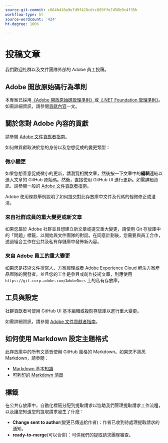 ```yaml
---
source-git-commit: c864b410a9e7d9f428cdcc889ffe7d58b9c4f35b
workflow-type: ht
source-wordcount: '424'
ht-degree: 100%

---
```

# 投稿文章

我們歡迎社群以及文件團隊外部的 Adobe 員工投稿。

## Adobe 開放原始碼行為準則

本專案已採用[《Adobe 開放原始碼管理準則》](code-of-conduct.md)或[《.NET Foundation 管理準則》](https://dotnetfoundation.org/code-of-conduct)。如需詳細資訊，請參閱[貢獻內容](contributing.md)一文。

## 關於您對 Adobe 內容的貢獻

請參閱 [Adobe 文件貢獻者指南](https://experienceleague.adobe.com/docs/contributor/contributor-guide/introduction.html?lang=zh-Hant)。

如何做貢獻取決於您的身份以及您想促成的變更類型：

### 微小變更

如果您想善意促成微小的更新，請瀏覽相關文章，然後按一下文章中的&#x200B;**編輯**&#x200B;連結以進入文章的 GitHub 原始碼。然後，直接使用 GitHub UI 進行更新。如需詳細資訊，請參閱一般的 [Adobe 文件貢獻者指南](https://experienceleague.adobe.com/docs/contributor/contributor-guide/introduction.html?lang=zh-Hant)。

Adobe 使用條款舉例說明了如何提交對此存放庫中文件及代碼的輕微修正或澄清。

### 來自社群成員的重大變更或新文章

如果您屬於 Adobe 社群並且想建立新文章或提交重大變更，請使用 Git 存放庫中的「問題」標籤，以開始與文件團隊的對話。在同意計劃後，您需要與員工合作，透過組合工作在公共及私有存儲庫中發佈新內容。

<!--
If you submit a pull request with significant changes to documentation and code examples, you'll see a message in the pull request asking you to submit an online contribution license agreement (CLA). We need you to complete the online form before we can review your pull request.
-->

### 來自 Adobe 員工的重大變更

如果您是技術文件撰寫人、方案經理或者 Adobe Experience Cloud 解決方案產品團隊的開發者，並且您的工作是參與或創作技術文章，則應使用 `https://git.corp.adobe.com/AdobeDocs` 上的私有存放庫。

<!--Employees from other parts of the Adobe world should use the public repo for minor updates.-->

## 工具與設定

社群貢獻者可使用 GitHub UI 基本編輯或複刻存放庫以進行重大變更。

如需詳細資訊，請參閱 [Adobe 文件貢獻者指南](https://experienceleague.adobe.com/docs/contributor/contributor-guide/introduction.html?lang=zh-Hant)。

## 如何使用 Markdown 設定主題格式

此存放庫中的所有文章皆使用 GitHub 風格的 Markdown。如果您不熟悉 Markdown，請參閱：

* [Markdown 基本知識](https://docs.github.com/zh/get-started/writing-on-github/getting-started-with-writing-and-formatting-on-github)
* [可列印的 Markdown 清單](https://guides.github.com/pdfs/markdown-cheatsheet-online.pdf)

## 標籤

在公共存放庫中，自動化標籤分配到提取請求以協助我們管理提取請求工作流程，以及讓您知道您的提取請求發生了什麼：

* **Change sent to author**(變更已傳送給作者)：作者已收到待處理提取請求的通知。
* **ready-to-merge**(可以合併)：可供我們的提取請求團隊審查。
